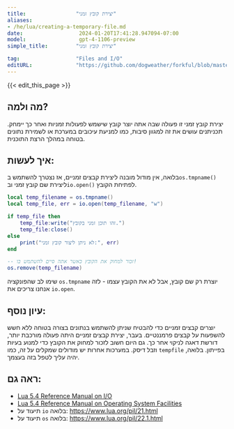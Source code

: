 ```yaml
---
title:                "יצירת קובץ זמני"
aliases:
- /he/lua/creating-a-temporary-file.md
date:                  2024-01-20T17:41:28.947094-07:00
model:                 gpt-4-1106-preview
simple_title:         "יצירת קובץ זמני"

tag:                  "Files and I/O"
editURL:              "https://github.com/dogweather/forkful/blob/master/content/he/lua/creating-a-temporary-file.md"
---
```


{{< edit_this_page >}}

## מה ולמה?
יצירת קובץ זמני זו פעולה שבה אתה יוצר קובץ שישמש לפעולות זמניות ואחר כך יימחק. תכניתנים עושים את זה למגוון סיבות, כמו למניעת עיכובים במערכת או לשמירת נתונים בטוחה במהלך הרצת התוכנית.

## איך לעשות:
בלואה, אין מודול מובנה ליצירת קבצים זמניים, אז נצטרך להשתמש ב`os.tmpname()` ליצירת שם קובץ זמני וב`io.open()` לפתיחת הקובץ.

```Lua
local temp_filename = os.tmpname()
local temp_file, err = io.open(temp_filename, "w")

if temp_file then
    temp_file:write("זהו תוכן זמני בקובץ.")
    temp_file:close()
else
    print("לא ניתן ליצור קובץ זמני:", err)
end

-- זכור למחוק את הקובץ כאשר אתה סיים להשתמש בו!
os.remove(temp_filename)
```

שימו לב שהפונקציה `os.tmpname` יוצרת רק שם קובץ, אבל לא את הקובץ עצמו - לזה אנחנו צריכים את `io.open`.

## עיון נוסף:
יוצרים קבצים זמניים כדי להבטיח שניתן להשתמש בנתונים בצורה בטוחה ללא חשש להשפעות על קבצים פרמננטיים. בעבר, יצירת קבצים זמניים היתה פעולה מורכבת יותר, דורשת דאגה לניקוי אחר כך. גם היום חשוב לזכור למחוק את הקובץ כדי למנוע בעיות וזבל דיסק. במערכות אחרות יש מודולים שמקלים על זה, כמו `tempfile` בפייתון. בלואה, יהיה עליך לטפל בזה בעצמך.

## ראה גם:
- [Lua 5.4 Reference Manual on I/O](https://www.lua.org/manual/5.4/manual.html#6.8)
- [Lua 5.4 Reference Manual on Operating System Facilities](https://www.lua.org/manual/5.4/manual.html#6.9)
- תיעוד על `io` בלואה: https://www.lua.org/pil/21.html
- תיעוד על `os` בלואה: https://www.lua.org/pil/22.1.html

